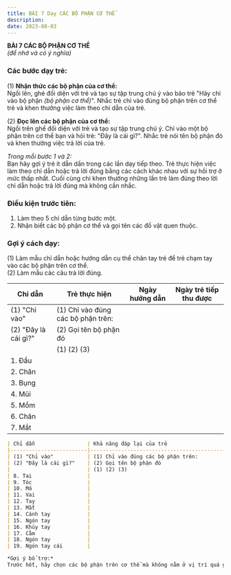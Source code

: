 ```yaml
---
title: BÀI 7 Dạy CÁC BỘ PHẬN CƠ THỂ
description: 
date: 2023-08-03
---
```

**BÀI 7 CÁC BỘ PHẬN CƠ THỂ**  
*(để nhớ và có ý nghĩa)*

### Các bước dạy trẻ:
(1) **Nhận thức các bộ phận của cơ thể:**  
Ngồi lên, ghé đối diện với trẻ và tạo sự tập trung chú ý vào bảo trẻ "Hãy chỉ vào bộ phận _(bộ phận cơ thể)_". Nhắc trẻ chỉ vào đúng bộ phận trên cơ thể trẻ và khen thưởng việc làm theo chỉ dẫn của trẻ.

(2) **Đọc lên các bộ phận của cơ thể:**  
Ngồi trên ghế đối diện với trẻ và tạo sự tập trung chú ý. Chỉ vào một bộ phận trên cơ thể bạn và hỏi trẻ: "Đây là cái gì?". Nhắc trẻ nói tên bộ phận đó và khen thưởng việc trả lời của trẻ.

*Trong mỗi bước 1 và 2:*  
Bạn hãy gợi ý trẻ ít dẫn dần trong các lần dạy tiếp theo. Trẻ thực hiện việc làm theo chỉ dẫn hoặc trả lời đúng bằng các cách khác nhau với sự hồi trợ ở mức thấp nhất. Cuối cùng chỉ khen thưởng những lần trẻ làm đúng theo lời chỉ dẫn hoặc trả lời đúng mà không cần nhắc.

### Điều kiện trước tiên:
1. Làm theo 5 chỉ dẫn từng bước một.
2. Nhận biết các bộ phận cơ thể và gọi tên các đồ vật quen thuộc.

### Gợi ý cách dạy:
(1) Làm mẫu chỉ dẫn hoặc hướng dẫn cụ thể chân tay trẻ để trẻ chạm tay vào các bộ phận trên cơ thể.  
(2) Làm mẫu các câu trả lời đúng.

| Chỉ dẫn                 | Trẻ thực hiện                                                       | Ngày hướng dẫn | Ngày trẻ tiếp thu được |
|-------------------------|---------------------------------------------------------------------|----------------|--------------------------|
| (1) "Chỉ vào"           | (1) Chỉ vào đúng các bộ phận trên:                                 |                |                          |
| (2) "Đây là cái gì?"    | (2) Gọi tên bộ phận đó                                             |                |                          |
|                         | (1) (2) (3)                                                        |                |                          |
| 1. Đầu                  |                                                                     |                |                          |
| 2. Chân                 |                                                                     |                |                          |
| 3. Bụng                 |                                                                     |                |                          |
| 4. Mũi                  |                                                                     |                |                          |
| 5. Mồm                  |                                                                     |                |                          |
| 6. Chân                 |                                                                     |                |                          |
| 7. Mắt                  |                                                                     |                |                          |
```markdown
| Chỉ dẫn                 | Khả năng đáp lại của trẻ                                           | Ngày hướng dẫn | Ngày trẻ tiếp thu được |
|-------------------------|---------------------------------------------------------------------|----------------|--------------------------|
| (1) "Chỉ vào"           | (1) Chỉ vào đúng các bộ phận trên:                                 |                |                          |
| (2) "Đây là cái gì?"    | (2) Gọi tên bộ phận đó                                             |                |                          |
|                         | (1) (2) (3)                                                        |                |                          |
| 8. Tai                  |                                                                     |                |                          |
| 9. Tóc                  |                                                                     |                |                          |
| 10. Má                  |                                                                     |                |                          |
| 11. Vai                 |                                                                     |                |                          |
| 12. Tay                 |                                                                     |                |                          |
| 13. Mắt                 |                                                                     |                |                          |
| 14. Cánh tay            |                                                                     |                |                          |
| 15. Ngón tay            |                                                                     |                |                          |
| 16. Khủy tay            |                                                                     |                |                          |
| 17. Cằm                 |                                                                     |                |                          |
| 18. Ngón tay            |                                                                     |                |                          |
| 19. Ngón tay cái        |                                                                     |                |                          |

*Gợi ý bổ trợ:*  
Trước hết, hãy chọn các bộ phận trên cơ thể mà không nằm ở vị trí quá gần nhau (Ví dụ dạy cách phân biệt đầu và chân tốt hơn là phân biệt mũi và mắt).
